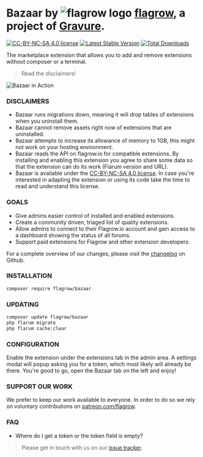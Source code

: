 # Bazaar by ![flagrow logo](https://avatars0.githubusercontent.com/u/16413865?v=3&s=15) [flagrow](https://discuss.flarum.org/d/1832-flagrow-extension-developer-group), a project of [Gravure](https://gravure.io/).

[![CC-BY-NC-SA 4.0 license](https://licensebuttons.net/l/by-nc-sa/4.0/88x31.png)](https://github.com/flagrow/bazaar/blob/master/license.md) [![Latest Stable Version](https://img.shields.io/packagist/v/flagrow/bazaar.svg)](https://github.com/flagrow/bazaar) [![Total Downloads](https://img.shields.io/packagist/dt/flagrow/bazaar.svg)](https://github.com/flagrow/bazaar)

The marketplace extension that allows you to add and remove extensions without composer or a terminal.

> Read the disclaimers!

![Bazaar in Action](https://discuss.hyn.me/assets/bazaar.gif)

### DISCLAIMERS

- Bazaar runs migrations down, meaning it will drop tables of extensions when you uninstall them.
- Bazaar cannot remove assets right now of extensions that are uninstalled.
- Bazaar attempts to increase its allowance of memory to 1GB, this might not work on your hosting environment.
- Bazaar reads the API on flagrow.io for compatible extensions. By installing and enabling this extension you agree to share some data so that the extension can do its work (Flarum version and URL).
- Bazaar is available under the [CC-BY-NC-SA 4.0 license](https://github.com/flagrow/bazaar/blob/master/license.md). In case you're interested in adapting the extension or using its code take the time to read and understand this license.

### GOALS

- Give admins easier control of installed and enabled extensions.
- Create a community driven, triaged list of quality extensions.
- Allow admins to connect to their Flagrow.io account and gain access to a dashboard showing the status of all forums.
- Support paid extensions for Flagrow and other extension developers.

For a complete overview of our changes, please visit the [changelog](https://github.com/flagrow/bazaar/blob/master/changelog.md) on Github.

### INSTALLATION

```bash
composer require flagrow/bazaar
```

### UPDATING

```bash
composer update flagrow/bazaar
php flarum migrate
php flarum cache:clear
```

### CONFIGURATION

Enable the extension under the extensions tab in the admin area. A settings modal will popup asking you for a token, which most likely will already be there. You're good to go, open the Bazaar tab on the left and enjoy!

### SUPPORT OUR WORK

We prefer to keep our work available to everyone. In order to do so we rely on voluntary contributions on [patreon.com/flagrow](https://patreon.com/flagrow).

### FAQ

- Where do I get a token or the token field is empty?

> Please get in touch with us on our [issue tracker](https://github.com/flagrow/bazaar/issues).
